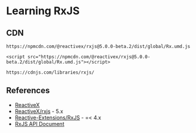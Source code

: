 # Learning RxJS


## CDN

```
https://npmcdn.com/@reactivex/rxjs@5.0.0-beta.2/dist/global/Rx.umd.js

<script src="https://npmcdn.com/@reactivex/rxjs@5.0.0-beta.2/dist/global/Rx.umd.js"></script>

https://cdnjs.com/libraries/rxjs/
```


## References

- [ReactiveX](http://reactivex.io/)
- [ReactiveX/rxjs](https://github.com/ReactiveX/RxJS) - 5.x
- [Reactive-Extensions/RxJS](https://github.com/Reactive-Extensions/RxJS) - =< 4.x
- [RxJS API Document](http://rxjs5-esdoc-decision-tree.surge.sh/)
